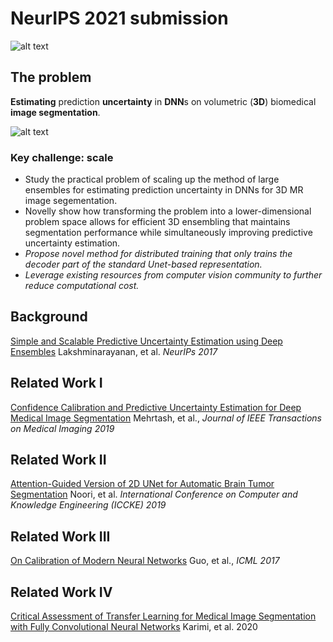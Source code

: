 # NeurIPS 2021 submission 

![alt text](https://github.com/ChaseDuncan/tmipaper/blob/main/pics/problem_statement5_resize.png?raw=true)

## The problem

**Estimating** prediction **uncertainty** in **DNN**s on volumetric (**3D**) biomedical **image segmentation**.

![alt text](https://github.com/ChaseDuncan/tmipaper/blob/main/pics/3d_out.png?raw=true)

### Key challenge: scale

- Study the practical problem of scaling up the method of large ensembles for estimating prediction uncertainty in DNNs for 3D MR image segementation.
- Novelly show how transforming the problem into a lower-dimensional problem space allows for efficient 3D ensembling that maintains segmentation performance while simultaneously improving predictive uncertainty estimation.
- *Propose novel method for distributed training that only trains the decoder part of the standard Unet-based representation.*
- *Leverage existing resources from computer vision community to further reduce computational cost.*

## Background
[Simple and Scalable Predictive Uncertainty Estimation using Deep Ensembles](https://arxiv.org/abs/1612.01474)
Lakshminarayanan, et al. *NeurIPs 2017*

## Related Work I
[Confidence Calibration and Predictive Uncertainty Estimation for Deep Medical Image Segmentation](https://arxiv.org/abs/1911.13273)
Mehrtash, et al., *Journal of IEEE Transactions on Medical Imaging 2019*

<!-- ![alt text](https://github.com/ChaseDuncan/tmipaper/blob/main/pics/dsc_vs_ce.png?raw=true) -->

## Related Work II
[Attention-Guided Version of 2D UNet for Automatic Brain Tumor Segmentation](https://arxiv.org/abs/2004.02009)
Noori, et al.
*International Conference on Computer and Knowledge Engineering (ICCKE) 2019*

## Related Work III
[On Calibration of Modern Neural Networks](https://arxiv.org/abs/1706.04599)
Guo, et al., *ICML 2017*

## Related Work IV
[Critical Assessment of Transfer Learning for Medical Image Segmentation with Fully Convolutional Neural Networks](https://arxiv.org/abs/2006.00356)
Karimi, et al. 2020

